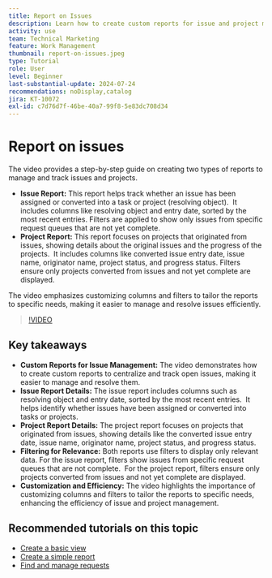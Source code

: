 ```yaml
---
title: Report on Issues
description: Learn how to create custom reports for issue and project management, including how to centralize and track open issues, customize columns and filters, and optimize project and issue management.
activity: use
team: Technical Marketing
feature: Work Management
thumbnail: report-on-issues.jpeg
type: Tutorial
role: User
level: Beginner
last-substantial-update: 2024-07-24
recommendations: noDisplay,catalog
jira: KT-10072
exl-id: c7d76d7f-46be-40a7-99f8-5e83dc708d34
---
```

# Report on issues

The video provides a step-by-step guide on creating two types of reports to manage and track issues and projects. ​

* **Issue Report:** This report helps track whether an issue has been assigned or converted into a task or project (resolving object). ​ It includes columns like resolving object and entry date, sorted by the most recent entries. Filters are applied to show only issues from specific request queues that are not yet complete. ​
* **Project Report:** This report focuses on projects that originated from issues, showing details about the original issues and the progress of the projects. ​ It includes columns like converted issue entry date, issue name, originator name, project status, and progress status. Filters ensure only projects converted from issues and not yet complete are displayed. ​

The video emphasizes customizing columns and filters to tailor the reports to specific needs, making it easier to manage and resolve issues efficiently. ​


>[!VIDEO](https://video.tv.adobe.com/v/3432002/?quality=12&learn=on&enablevpops)

## Key takeaways

* **Custom Reports for Issue Management:** The video demonstrates how to create custom reports to centralize and track open issues, making it easier to manage and resolve them. ​
* **Issue Report Details:** The issue report includes columns such as resolving object and entry date, sorted by the most recent entries. ​ It helps identify whether issues have been assigned or converted into tasks or projects. ​
* **Project Report Details:** The project report focuses on projects that originated from issues, showing details like the converted issue entry date, issue name, originator name, project status, and progress status. 
* **Filtering for Relevance:** Both reports use filters to display only relevant data. For the issue report, filters show issues from specific request queues that are not complete. ​ For the project report, filters ensure only projects converted from issues and not yet complete are displayed. ​
* **Customization and Efficiency:** The video highlights the importance of customizing columns and filters to tailor the reports to specific needs, enhancing the efficiency of issue and project management.


## Recommended tutorials on this topic

* [Create a basic view](/help/reporting/basic-reporting/create-a-basic-view.md)
* [Create a simple report](/help/reporting/basic-reporting/create-a-simple-report.md)
* [Find and manage requests](/help/manage-work/issues-requests/find-requests.md)

